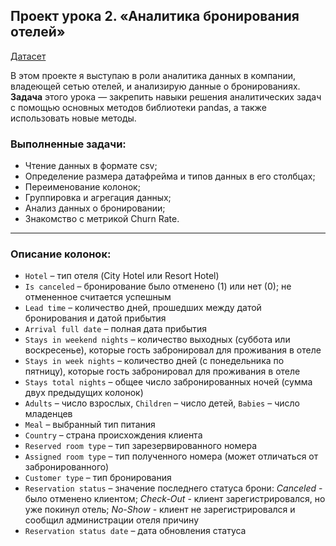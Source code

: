 ## Проект урока 2. «Аналитика бронирования отелей»

[Датасет](https://github.com/ElenaAnalyst/data-analysis-homeworks/blob/main/HW1_basic_python/2_lesson/2_lesson_bookings.csv) 

В этом проекте я выступаю в роли аналитика данных в компании, владеющей сетью отелей, и анализирую данные о бронированиях. **Задача** этого урока — закрепить навыки решения аналитических задач с помощью основных методов библиотеки pandas, а также использовать новые методы.

### Выполненные задачи:

- Чтение данных в формате csv;
- Определение размера датафрейма и типов данных в его столбцах;
- Переименование колонок;
- Группировка и агрегация данных;
- Анализ данных о бронировании;
- Знакомство с метрикой Churn Rate.

<hr>

### Описание колонок:

- `Hotel` – тип отеля (City Hotel или Resort Hotel)
- `Is canceled` – бронирование было отменено (1) или нет (0); не отмененное считается успешным
- `Lead time` – количество дней, прошедших между датой бронирования и датой прибытия
- `Arrival full date` – полная дата прибытия
- `Stays in weekend nights` – количество выходных (суббота или воскресенье), которые гость забронировал для проживания в отеле
- `Stays in week nights` – количество дней (с понедельника по пятницу), которые гость забронировал для проживания в отеле
- `Stays total nights` – общее число забронированных ночей (сумма двух предыдущих колонок)
- `Adults` – число взрослых, `Children` – число детей, `Babies` – число младенцев
- `Meal` – выбранный тип питания
- `Country` – страна происхождения клиента
- `Reserved room type` – тип зарезервированного номера
- `Assigned room type` – тип полученного номера (может отличаться от забронированного)
- `Customer type` – тип бронирования
- `Reservation status` – значение последнего статуса брони: *Canceled* - было отменено клиентом; *Check-Out* - клиент зарегистрировался, но уже покинул отель; *No-Show* - клиент не зарегистрировался и сообщил администрации отеля причину
- `Reservation status date` – дата обновления статуса
